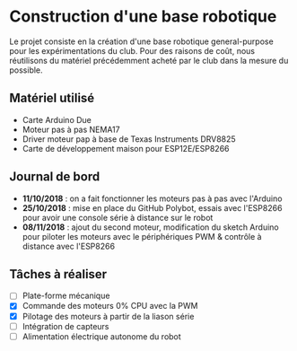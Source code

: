 # Construction d'une base robotique

Le projet consiste en la création d'une base robotique general-purpose pour les expérimentations du club. Pour des raisons de coût, nous réutilisons du matériel précédemment acheté par le club dans la mesure du possible.

## Matériel utilisé

 * Carte Arduino Due
 * Moteur pas à pas NEMA17
 * Driver moteur pap à base de Texas Instruments DRV8825
 * Carte de développement maison pour ESP12E/ESP8266
 
## Journal de bord

 * **11/10/2018** : on a fait fonctionner les moteurs pas à pas avec l'Arduino
 * **25/10/2018** : mise en place du GitHub Polybot, essais avec l'ESP8266 pour avoir une console série à distance sur le robot
 * **08/11/2018** : ajout du second moteur, modification du sketch Arduino pour piloter les moteurs avec le périphériques PWM & contrôle à distance avec l'ESP8266

## Tâches à réaliser

 * [ ] Plate-forme mécanique
 * [x] Commande des moteurs 0% CPU avec la PWM
 * [x] Pilotage des moteurs à partir de la liason série
 * [ ] Intégration de capteurs
 * [ ] Alimentation électrique autonome du robot
